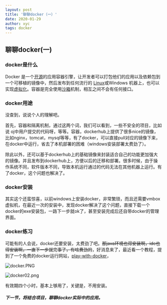 ```yaml
---
layout: post
title: '聊聊docker（一）'
date: 2020-01-29
author: xyc
tags: docker
---
```


##  聊聊docker(一)

### docker是什么

 Docker 是一个[开源](https://baike.baidu.com/item/开源/246339)的应用容器引擎，让开发者可以打包他们的应用以及依赖包到一个可移植的镜像中，然后发布到任何流行的 [Linux](https://baike.baidu.com/item/Linux)或Windows 机器上，也可以实现[虚拟化](https://baike.baidu.com/item/虚拟化/547949)。容器是完全使用[沙箱](https://baike.baidu.com/item/沙箱/393318)机制，相互之间不会有任何接口。 

### docker用途

没查到，说说个人的理解吧。

首先，容器和隔离机制，通过这两个词，我们可以看到，一些不安全的项目，比如说 oj中用户提交的代码呀，等等。容器，dockerhub上提供了很多nice的镜像，比如nginx，tomcat，mysql等等，有了docker，可以直接pull对应的镜像下来，在docker中运行，省去了本机部署的困难（windows安装部署太费劲了）。

除此以外，还可以基于dockerhub上的基础镜像来封装适合自己的功能更加强大的镜像。并且发布到dockerhub上，方便以后的迁移和部署。很多时候，由于操作系统不同，软件版本不同，导致本机运行通过的代码无法在其他机器上运行。有了docker，这个问题也解决了。

### docker安装

其实这个还蛮惊喜，以前windows上安装docker，非常繁琐，而且还需要vmbox虚拟机，在最近一次的安装中，发现docker解决了这个问题，直接下载一个docker的exe安装包，一路下一步就ok了，甚至安装完成后还自带docker的管理界面。

### docker练习

可能有的人会说，docker还要安装，太费劲了吧。~~那java环境也得安装啊，ide也得安装啊，一直下一步就完事了，有啥费劲的~~，好消息来了，最近看一个教程，提到了一个免费的docker运行网站，[play-with-docker]( https://labs.play-with-docker.com/ )，

![docker.PNG](https://i.loli.net/2020/01/30/1arOR6pj9ZVLgTv.png)

![docker02.png](https://i.loli.net/2020/01/30/x9Q8DJZIyd4XOkT.png)

有效期四个小时，基本上够用了，关键是，不用安装。

##### 下一节，将结合项目，聊聊docker实际中的应用。

